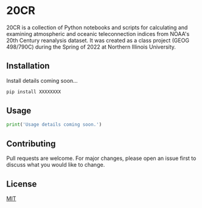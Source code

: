 # 20CR

20CR is a collection of Python notebooks and scripts for calculating and examining atmospheric and oceanic teleconnection indices from NOAA's 20th Century reanalysis dataset. It was created as a class project (GEOG 498/790C)  during the Spring of 2022 at Northern Illinois University.

## Installation

Install details coming soon...

```bash
pip install XXXXXXXX
```

## Usage

```python
print('Usage details coming soon.')
```

## Contributing
Pull requests are welcome. For major changes, please open an issue first to discuss what you would like to change.

## License
[MIT](https://choosealicense.com/licenses/mit/)
